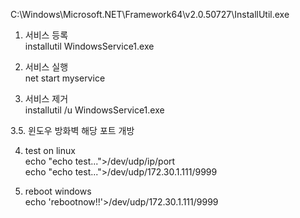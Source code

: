 
C:\Windows\Microsoft.NET\Framework64\v2.0.50727\InstallUtil.exe<br/>

1. 서비스 등록<br/>
installutil WindowsService1.exe<br/>

2. 서비스 실행<br/>
net start myservice<br/>

3. 서비스 제거<br/>
installutil /u WindowsService1.exe<br/>

3.5. 윈도우 방화벽 해당 포트 개방<br/>

4. test on linux<br/>
echo "echo test...">/dev/udp/ip/port<br/>
echo "echo test...">/dev/udp/172.30.1.111/9999<br/>

5. reboot windows<br/>
echo 'rebootnow!!'>/dev/udp/172.30.1.111/9999<br/>
